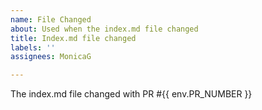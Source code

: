 ```yaml
---
name: File Changed
about: Used when the index.md file changed
title: Index.md file changed
labels: ''
assignees: MonicaG

---
```


The index.md file changed with PR #{{ env.PR_NUMBER }}
